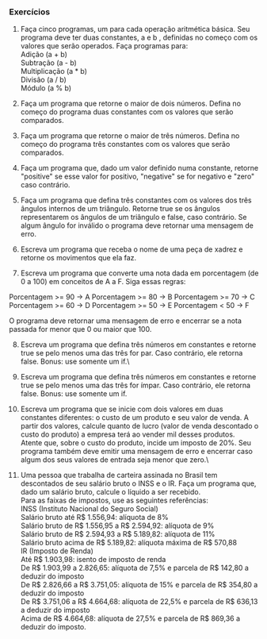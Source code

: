 ### Exercícios

1. Faça cinco programas, um para cada operação aritmética básica. Seu programa deve ter duas constantes, a e b , definidas no começo com os valores que serão operados. Faça programas para:\
Adição (a + b)\
Subtração (a - b)\
Multiplicação (a * b)\
Divisão (a / b)\
Módulo (a % b)

2. Faça um programa que retorne o maior de dois números. Defina no começo do programa duas constantes com os valores que serão comparados.

3. Faça um programa que retorne o maior de três números. Defina no começo do programa três constantes com os valores que serão comparados.

4. Faça um programa que, dado um valor definido numa constante, retorne "positive" se esse valor for positivo, "negative" se for negativo e "zero" caso contrário.

5. Faça um programa que defina três constantes com os valores dos três ângulos internos de um triângulo. Retorne true se os ângulos representarem os ângulos de um triângulo e false, caso contrário. Se algum ângulo for inválido o programa deve retornar uma mensagem de erro.


6. Escreva um programa que receba o nome de uma peça de xadrez e retorne os movimentos que ela faz.

7. Escreva um programa que converte uma nota dada em porcentagem (de 0 a 100) em conceitos de A a F. Siga essas regras:

Porcentagem >= 90 -> A
Porcentagem >= 80 -> B
Porcentagem >= 70 -> C
Porcentagem >= 60 -> D
Porcentagem >= 50 -> E
Porcentagem < 50 -> F

O programa deve retornar uma mensagem de erro e encerrar se a nota passada for menor que 0 ou maior que 100.

8. Escreva um programa que defina três números em constantes e retorne true se pelo menos uma das três for par. Caso contrário, ele retorna false.
Bonus: use somente um if.\

9. Escreva um programa que defina três números em constantes e retorne true se pelo menos uma das três for ímpar. Caso contrário, ele retorna false.
Bonus: use somente um if.

10. Escreva um programa que se inicie com dois valores em duas constantes diferentes: o custo de um produto e seu valor de venda. A partir dos valores, calcule quanto de lucro (valor de venda descontado o custo do produto) a empresa terá ao vender mil desses produtos.\
Atente que, sobre o custo do produto, incide um imposto de 20%.
Seu programa também deve emitir uma mensagem de erro e encerrar caso algum dos seus valores de entrada seja menor que zero.\

11. Uma pessoa que trabalha de carteira assinada no Brasil tem descontados de seu salário bruto o INSS e o IR. Faça um programa que, dado um salário bruto, calcule o líquido a ser recebido.\
Para as faixas de impostos, use as seguintes referências:\
INSS (Instituto Nacional do Seguro Social)\
Salário bruto até R$ 1.556,94: alíquota de 8%\
Salário bruto de R$ 1.556,95 a R$ 2.594,92: alíquota de 9%\
Salário bruto de R$ 2.594,93 a R$ 5.189,82: alíquota de 11%\
Salário bruto acima de R$ 5.189,82: alíquota máxima de R$ 570,88\
IR (Imposto de Renda)\
Até R$ 1.903,98: isento de imposto de renda\
De R$ 1.903,99 a 2.826,65: alíquota de 7,5% e parcela de R$ 142,80 a deduzir do imposto\
De R$ 2.826,66 a R$ 3.751,05: alíquota de 15% e parcela de R$ 354,80 a deduzir do imposto\
De R$ 3.751,06 a R$ 4.664,68: alíquota de 22,5% e parcela de R$ 636,13 a deduzir do imposto\
Acima de R$ 4.664,68: alíquota de 27,5% e parcela de R$ 869,36 a deduzir do imposto.